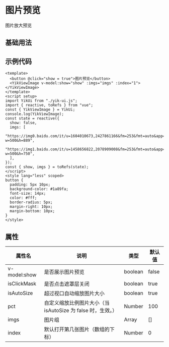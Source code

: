 <!--
 * @Author: 刘岩 15136056318@163.com
 * @Date: 2023-08-05 19:52:32
 * @LastEditors: 刘岩 15136056318@163.com
 * @LastEditTime: 2023-08-05 20:06:11
 * @FilePath: /yik-ui/docs/view-image.md
 * @Description:
-->
<script setup>
  import ViewImage from './comps/ViewImage.vue'
</script>

# 图片预览

图片放大预览

## 基础用法

<ViewImage></ViewImage>

## 示例代码

```vue
<template>
  <button @click="show = true">图片预览</button>
  <YikViewImage v-model:show="show" :imgs="imgs" :index="1"></YikViewImage>
</template>
<script setup>
import YikUi from "./yik-ui.js";
import { reactive, toRefs } from "vue";
const { YikViewImage } = YikUi;
console.log(YikViewImage);
const state = reactive({
  show: false,
  imgs: [
    "https://img0.baidu.com/it/u=1604010673,2427861166&fm=253&fmt=auto&app=138&f=JPEG?w=500&h=889",
    "https://img1.baidu.com/it/u=1458656822,2078909008&fm=253&fmt=auto&app=120&f=JPEG?w=500&h=750",
  ],
});
const { show, imgs } = toRefs(state);
</script>
<style lang="less" scoped>
button {
  padding: 5px 10px;
  background-color: #1a89fa;
  font-size: 14px;
  color: #fff;
  border-radius: 5px;
  margin-right: 10px;
  margin-bottom: 10px;
}
</style>
```

## 属性

| **属性名**   | **说明**                                                    | **类型** | **默认值** |
| ------------ | ----------------------------------------------------------- | -------- | ---------- |
| v-model:show | 是否展示图片预览                                            | boolean  | false      |
| isClickMask  | 是否点击遮罩层关闭                                          | boolean  | true       |
| isAutoSize   | 超过视口自动缩放图片大小                                    | boolean  | true       |
| pct          | 自定义缩放比例图片大小（当 isAutoSize 为 false 时，生效。） | Number   | 100        |
| imgs         | 图片组                                                      | Array    | []         |
| index        | 默认打开第几张图片（数组的下标）                            | Number   | 0          |
